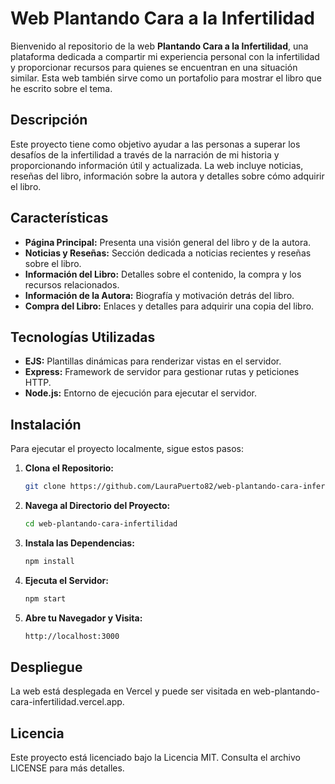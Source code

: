 # Web Plantando Cara a la Infertilidad

Bienvenido al repositorio de la web **Plantando Cara a la Infertilidad**, una plataforma dedicada a compartir mi experiencia personal con la infertilidad y proporcionar recursos para quienes se encuentran en una situación similar. Esta web también sirve como un portafolio para mostrar el libro que he escrito sobre el tema.

## Descripción

Este proyecto tiene como objetivo ayudar a las personas a superar los desafíos de la infertilidad a través de la narración de mi historia y proporcionando información útil y actualizada. La web incluye noticias, reseñas del libro, información sobre la autora y detalles sobre cómo adquirir el libro.

## Características

- **Página Principal:** Presenta una visión general del libro y de la autora.
- **Noticias y Reseñas:** Sección dedicada a noticias recientes y reseñas sobre el libro.
- **Información del Libro:** Detalles sobre el contenido, la compra y los recursos relacionados.
- **Información de la Autora:** Biografía y motivación detrás del libro.
- **Compra del Libro:** Enlaces y detalles para adquirir una copia del libro.

## Tecnologías Utilizadas

- **EJS:** Plantillas dinámicas para renderizar vistas en el servidor.
- **Express:** Framework de servidor para gestionar rutas y peticiones HTTP.
- **Node.js:** Entorno de ejecución para ejecutar el servidor.

## Instalación

Para ejecutar el proyecto localmente, sigue estos pasos:

1. **Clona el Repositorio:**
   ```bash
   git clone https://github.com/LauraPuerto82/web-plantando-cara-infertilidad.git

2. **Navega al Directorio del Proyecto:**
   ```bash
   cd web-plantando-cara-infertilidad

3. **Instala las Dependencias:**
    ```bash
    npm install
    
4. **Ejecuta el Servidor:**
    ```bash
    npm start
    
5. **Abre tu Navegador y Visita:**
    ```bash
    http://localhost:3000

## Despliegue

La web está desplegada en Vercel y puede ser visitada en web-plantando-cara-infertilidad.vercel.app.

## Licencia

Este proyecto está licenciado bajo la Licencia MIT. Consulta el archivo LICENSE para más detalles.
